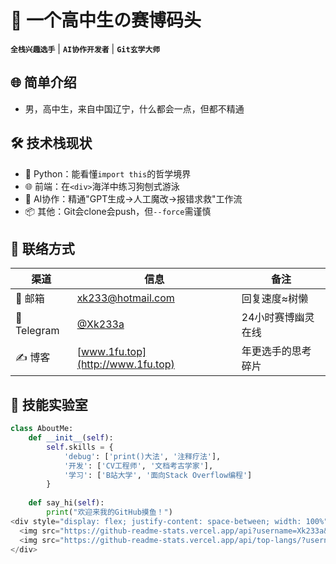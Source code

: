 # 🐍 一个高中生の赛博码头

**`全栈兴趣选手`** | **`AI协作开发者`** | **`Git玄学大师`**  

## 🌐 简单介绍

- 男，高中生，来自中国辽宁，什么都会一点，但都不精通

## 🛠️ 技术栈现状
- 🐍 Python：能看懂`import this`的哲学境界
- 🌐 前端：在`<div>`海洋中练习狗刨式游泳
- 🤖 AI协作：精通"GPT生成→人工魔改→报错求救"工作流
- 📦 其他：Git会clone会push，但`--force`需谨慎

## 📮 联络方式

| 渠道 | 信息 | 备注 |
|------|------|------|
| 📧 邮箱 | [xk233@hotmail.com](mailto:xk233@hotmail.com) | 回复速度≈树懒 |
| 📡 Telegram | [@Xk233a](https://t.me/Xk233a) | 24小时赛博幽灵在线 |
| ✍️ 博客 | [www.1fu.top](http://www.1fu.top) | 年更选手的思考碎片 |

## 🧪 技能实验室
```python
class AboutMe:
    def __init__(self):
        self.skills = {
            'debug': ['print()大法', '注释疗法'],
            '开发': ['CV工程师', '文档考古学家'],
            '学习': ['B站大学', '面向Stack Overflow编程']
        }
    
    def say_hi(self):
        print("欢迎来我的GitHub摸鱼！")
<div style="display: flex; justify-content: space-between; width: 100%">
  <img src="https://github-readme-stats.vercel.app/api?username=Xk233a&include_all_commits=true&theme=rose&hide_border=true" style="width: 57%; height: 200px;"/>
  <img src="https://github-readme-stats.vercel.app/api/top-langs/?username=Xk233a&langs_count=8&layout=compact&theme=rose&hide_border=true" style="width: 39%; height: 200px;"/>
</div>
